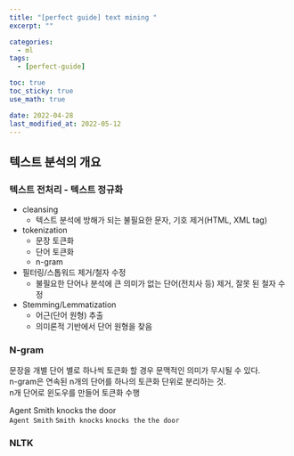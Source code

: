 ```yaml
---
title: "[perfect guide] text mining "
excerpt: ""

categories:
  - ml
tags:
  - [perfect-guide]

toc: true
toc_sticky: true
use_math: true

date: 2022-04-28
last_modified_at: 2022-05-12
---
```


## 텍스트 분석의 개요

### 텍스트 전처리 - 텍스트 정규화

- cleansing
  - 텍스트 분석에 방해가 되는 불필요한 문자, 기호 제거(HTML, XML tag)
- tokenization
  - 문장 토큰화
  - 단어 토큰화
  - n-gram
- 필터링/스톱워드 제거/철자 수정
  - 불필요한 단어나 분석에 큰 의미가 없는 단어(전치사 등) 제거, 잘못 된 철자 수정
- Stemming/Lemmatization
  - 어근(단어 원형) 추출
  - 의미론적 기반에서 단어 원형을 찾음

### N-gram

문장을 개별 단어 별로 하나씩 토큰화 할 경우 문맥적인 의미가 무시될 수 있다.  
n-gram은 연속된 n개의 단어를 하나의 토큰화 단위로 분리하는 것.  
n개 단어로 윈도우를 만들어 토큰화 수행  

Agent Smith knocks the door  
`Agent Smith` `Smith knocks` `knocks the` `the door`  

### NLTK
